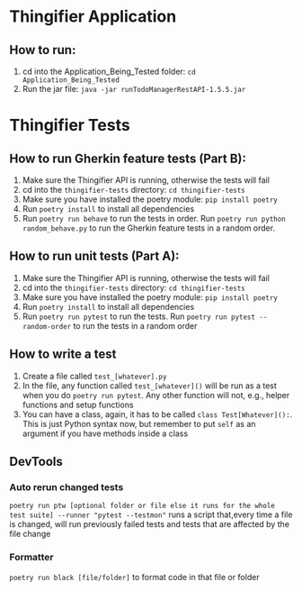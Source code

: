 # Thingifier Application

## How to run:

1. cd into the Application_Being_Tested folder: `cd Application_Being_Tested`
2. Run the jar file: `java -jar runTodoManagerRestAPI-1.5.5.jar`

# Thingifier Tests

## How to run Gherkin feature tests (Part B):

1. Make sure the Thingifier API is running, otherwise the tests will fail
2. cd into the `thingifier-tests` directory: `cd thingifier-tests`
3. Make sure you have installed the poetry module: `pip install poetry`
4. Run `poetry install` to install all dependencies
5. Run `poetry run behave` to run the tests in order. Run `poetry run python random_behave.py` to run the Gherkin feature tests in a random order.

## How to run unit tests (Part A):

1. Make sure the Thingifier API is running, otherwise the tests will fail 
2. cd into the `thingifier-tests` directory: `cd thingifier-tests`
3. Make sure you have installed the poetry module: `pip install poetry`
4. Run `poetry install` to install all dependencies
5. Run `poetry run pytest` to run the tests. Run `poetry run pytest --random-order` to run the tests in a random order

## How to write a test
1. Create a file called `test_[whatever].py` 
2. In the file, any function called `test_[whatever]()` will be run as a test when you do `poetry run pytest`. Any other function will not, e.g., helper functions and setup functions
3. You can have a class, again, it has to be called `class Test[Whatever]():`. This is just Python syntax now, but remember to put `self` as an argument if you have methods inside a class

## DevTools
### Auto rerun changed tests
`poetry run ptw [optional folder or file else it runs for the whole test suite] --runner "pytest --testmon"` runs a script that,every time a file is changed, will run previously failed tests and tests that are affected by the file change

### Formatter
`poetry run black [file/folder]` to format code in that file or folder
